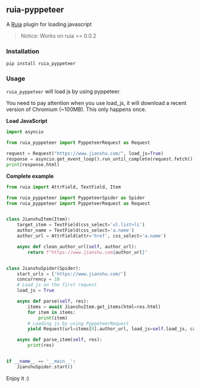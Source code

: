 ## ruia-pyppeteer

A [Ruia](https://github.com/howie6879/ruia) plugin for loading javascript

> Notice:  Works on ruia >= 0.0.2

### Installation

```shell
pip install ruia_pyppeteer
```

### Usage

`ruia_pyppeteer` will load js by using pyppeteer.
 
 You need to pay attention when you use load_js, it will download a recent version of Chromium (~100MB). This only happens once.

**Load JavaScript**

```python
import asyncio

from ruia_pyppeteer import PyppeteerRequest as Request

request = Request("https://www.jianshu.com/", load_js=True)
response = asyncio.get_event_loop().run_until_complete(request.fetch())
print(response.html)
```

**Complete example**

```python
from ruia import AttrField, TextField, Item

from ruia_pyppeteer import PyppeteerSpider as Spider
from ruia_pyppeteer import PyppeteerRequest as Request


class JianshuItem(Item):
    target_item = TextField(css_select='ul.list>li')
    author_name = TextField(css_select='a.name')
    author_url = AttrField(attr='href', css_select='a.name')

    async def clean_author_url(self, author_url):
        return f"https://www.jianshu.com{author_url}"


class JianshuSpider(Spider):
    start_urls = ['https://www.jianshu.com/']
    concurrency = 10
    # Load js on the first request
    load_js = True

    async def parse(self, res):
        items = await JianshuItem.get_items(html=res.html)
        for item in items:
            print(item)
        # Loading js by using PyppeteerRequest
        yield Request(url=items[0].author_url, load_js=self.load_js, callback=self.parse_item)

    async def parse_item(self, res):
        print(res)


if __name__ == '__main__':
    JianshuSpider.start()
```

Enjoy it :)

